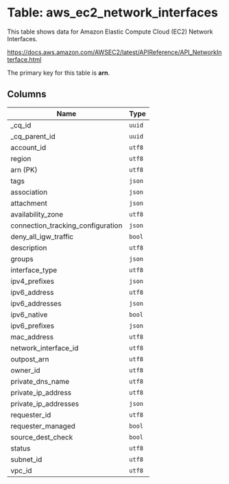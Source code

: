 # Table: aws_ec2_network_interfaces

This table shows data for Amazon Elastic Compute Cloud (EC2) Network Interfaces.

https://docs.aws.amazon.com/AWSEC2/latest/APIReference/API_NetworkInterface.html

The primary key for this table is **arn**.

## Columns

| Name          | Type          |
| ------------- | ------------- |
|_cq_id|`uuid`|
|_cq_parent_id|`uuid`|
|account_id|`utf8`|
|region|`utf8`|
|arn (PK)|`utf8`|
|tags|`json`|
|association|`json`|
|attachment|`json`|
|availability_zone|`utf8`|
|connection_tracking_configuration|`json`|
|deny_all_igw_traffic|`bool`|
|description|`utf8`|
|groups|`json`|
|interface_type|`utf8`|
|ipv4_prefixes|`json`|
|ipv6_address|`utf8`|
|ipv6_addresses|`json`|
|ipv6_native|`bool`|
|ipv6_prefixes|`json`|
|mac_address|`utf8`|
|network_interface_id|`utf8`|
|outpost_arn|`utf8`|
|owner_id|`utf8`|
|private_dns_name|`utf8`|
|private_ip_address|`utf8`|
|private_ip_addresses|`json`|
|requester_id|`utf8`|
|requester_managed|`bool`|
|source_dest_check|`bool`|
|status|`utf8`|
|subnet_id|`utf8`|
|vpc_id|`utf8`|